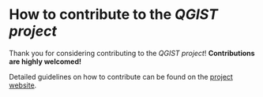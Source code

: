 # How to contribute to the *QGIST project*

Thank you for considering contributing to the *QGIST project*!
**Contributions are highly welcomed!**

Detailed guidelines on how to contribute can be found on
the [project website](www.qgist.org).
